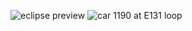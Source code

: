
![eclipse preview](https://github.com/user-attachments/assets/a07d4a13-0930-4e5e-99a0-be58ea6e0236)
![car 1190 at E131 loop](https://github.com/user-attachments/assets/092a9fc5-b4da-421c-9b53-0e1b496cb845)
